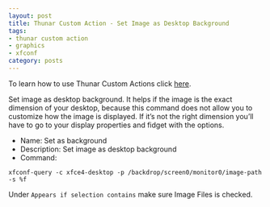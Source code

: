 ```yaml
---
layout: post
title: Thunar Custom Action - Set Image as Desktop Background
tags:
- thunar custom action
- graphics
- xfconf
category: posts
---
```

To learn how to use Thunar Custom Actions click [here](http://birchwell.github.io/posts/thunar-custom-action-tutorial-convert-video-to-avi/).

Set image as desktop background. It helps if the image is the exact dimension of your desktop, because this command does not allow you to customize how the image is displayed. If it’s not the right dimension you’ll have to go to your display properties and fidget with the options.

* Name: Set as background
* Description: Set image as desktop background
* Command: 

`xfconf-query -c xfce4-desktop -p /backdrop/screen0/monitor0/image-path -s %f`

Under `Appears if selection contains` make sure Image Files is checked.

